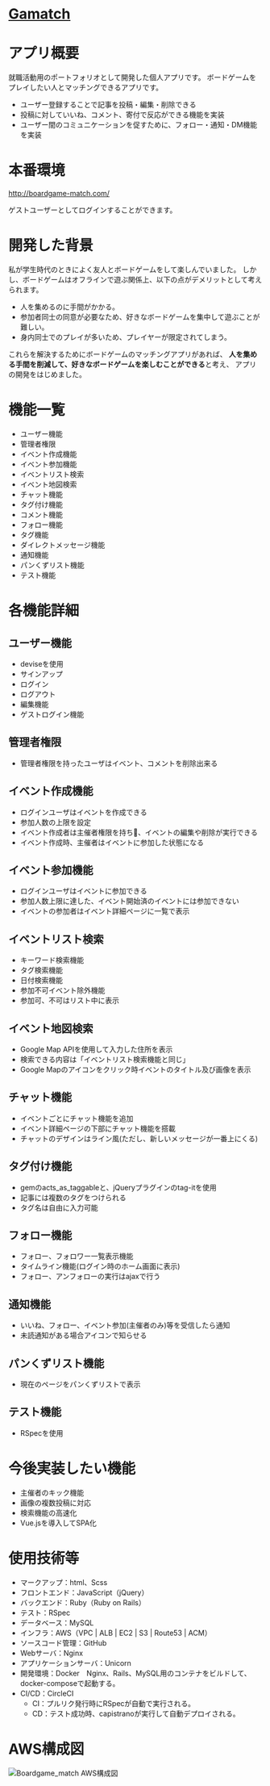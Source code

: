 # [Gamatch](http://boardgame-match.com/)

# アプリ概要
就職活動用のポートフォリオとして開発した個人アプリです。
ボードゲームをプレイしたい人とマッチングできるアプリです。

- ユーザー登録することで記事を投稿・編集・削除できる
- 投稿に対していいね、コメント、寄付で反応ができる機能を実装
- ユーザー間のコミュニケーションを促すために、フォロー・通知・DM機能を実装

# 本番環境
http://boardgame-match.com/

ゲストユーザーとしてログインすることができます。

# 開発した背景

私が学生時代のときによく友人とボードゲームをして楽しんでいました。
しかし、ボードゲームはオフラインで遊ぶ関係上、以下の点がデメリットとして考えられます。

- 人を集めるのに手間がかかる。
- 参加者同士の同意が必要なため、好きなボードゲームを集中して遊ぶことが難しい。
- 身内同士でのプレイが多いため、プレイヤーが限定されてしまう。

これらを解決するためにボードゲームのマッチングアプリがあれば、
**人を集める手間を削減して、好きなボードゲームを楽しむことができる**と考え、
アプリの開発をはじめました。

# 機能一覧
- ユーザー機能
- 管理者権限
- イベント作成機能
- イベント参加機能
- イベントリスト検索
- イベント地図検索
- チャット機能
- タグ付け機能
- コメント機能
- フォロー機能
- タグ機能
- ダイレクトメッセージ機能
- 通知機能
- パンくずリスト機能
- テスト機能

# 各機能詳細
## ユーザー機能
  - deviseを使用
  - サインアップ
  - ログイン
  - ログアウト
  - 編集機能
  - ゲストログイン機能
  
## 管理者権限
  - 管理者権限を持ったユーザはイベント、コメントを削除出来る

## イベント作成機能
  - ログインユーザはイベントを作成できる
  - 参加人数の上限を設定
  - イベント作成者は主催者権限を持ち、イベントの編集や削除が実行できる
  - イベント作成時、主催者はイベントに参加した状態になる

## イベント参加機能
  - ログインユーザはイベントに参加できる
  - 参加人数上限に達した、イベント開始済のイベントには参加できない
  - イベントの参加者はイベント詳細ページに一覧で表示

## イベントリスト検索
  - キーワード検索機能
  - タグ検索機能
  - 日付検索機能
  - 参加不可イベント除外機能
  - 参加可、不可はリスト中に表示

## イベント地図検索
  - Google Map APIを使用して入力した住所を表示
  - 検索できる内容は「イベントリスト検索機能と同じ」
  - Google Mapのアイコンをクリック時イベントのタイトル及び画像を表示

## チャット機能
  - イベントごとにチャット機能を追加
  - イベント詳細ページの下部にチャット機能を搭載
  - チャットのデザインはライン風(ただし、新しいメッセージが一番上にくる)

## タグ付け機能
  - gemのacts_as_taggableと、jQueryプラグインのtag-itを使用
  - 記事には複数のタグをつけられる
  - タグ名は自由に入力可能

## フォロー機能
  - フォロー、フォロワー一覧表示機能
  - タイムライン機能(ログイン時のホーム画面に表示)
  - フォロー、アンフォローの実行はajaxで行う

## 通知機能
  - いいね、フォロー、イベント参加(主催者のみ)等を受信したら通知
  - 未読通知がある場合アイコンで知らせる

## パンくずリスト機能
  - 現在のページをパンくずリストで表示

## テスト機能
  - RSpecを使用

# 今後実装したい機能
* 主催者のキック機能
* 画像の複数投稿に対応
* 検索機能の高速化
* Vue.jsを導入してSPA化

# 使用技術等
* マークアップ：html、Scss
* フロントエンド：JavaScript（jQuery）
* バックエンド：Ruby（Ruby on Rails）
* テスト：RSpec
* データベース：MySQL
* インフラ：AWS（VPC | ALB | EC2 | S3 | Route53 | ACM）
* ソースコード管理：GitHub
* Webサーバ：Nginx
* アプリケーションサーバ：Unicorn
* 開発環境：Docker　Nginx、Rails、MySQL用のコンテナをビルドして、docker-composeで起動する。
* CI/CD：CircleCI 
    * CI：プルリク発行時にRSpecが自動で実行される。
    * CD：テスト成功時、capistranoが実行して自動デプロイされる。

# AWS構成図
![Boardgame_match AWS構成図](https://user-images.githubusercontent.com/60034490/113475254-63d4a500-94af-11eb-8c3c-c69c7e69f2d9.png)
